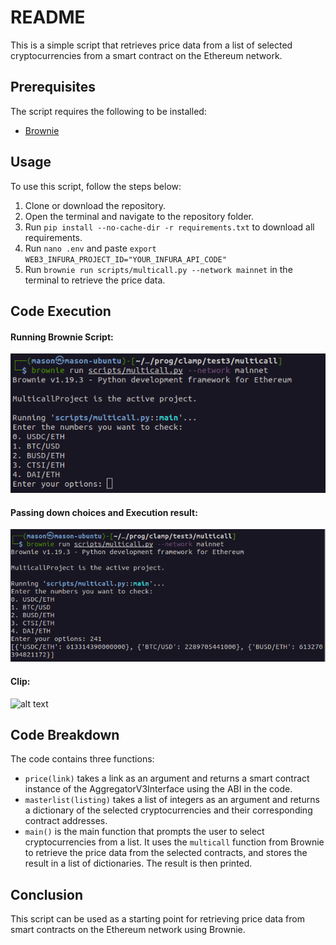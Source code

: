 # README

This is a simple script that retrieves price data from a list of selected cryptocurrencies from a smart contract on the Ethereum network. 

## Prerequisites
The script requires the following to be installed:
- [Brownie](https://eth-brownie.readthedocs.io/en/stable/install.html)

## Usage
To use this script, follow the steps below:
1. Clone or download the repository.
2. Open the terminal and navigate to the repository folder.
3. Run `pip install --no-cache-dir -r requirements.txt` to download all requirements.
4. Run `nano .env` and paste `export WEB3_INFURA_PROJECT_ID="YOUR_INFURA_API_CODE"`
5. Run `brownie run scripts/multicall.py --network mainnet` in the terminal to retrieve the price data.

## Code Execution
#### Running Brownie Script:
![alt text](https://github.com/Aryamanraj/multicallQuotes/blob/master/files/img1.png)

#### Passing down choices and Execution result:
![alt text](https://github.com/Aryamanraj/multicallQuotes/blob/master/files/img2.png)

#### Clip:
![alt text](https://github.com/Aryamanraj/multicallQuotes/blob/master/files/img3.gif)

## Code Breakdown
The code contains three functions:
- `price(link)` takes a link as an argument and returns a smart contract instance of the AggregatorV3Interface using the ABI in the code.
- `masterlist(listing)` takes a list of integers as an argument and returns a dictionary of the selected cryptocurrencies and their corresponding contract addresses.
- `main()` is the main function that prompts the user to select cryptocurrencies from a list. It uses the `multicall` function from Brownie to retrieve the price data from the selected contracts, and stores the result in a list of dictionaries. The result is then printed.

## Conclusion
This script can be used as a starting point for retrieving price data from smart contracts on the Ethereum network using Brownie.
